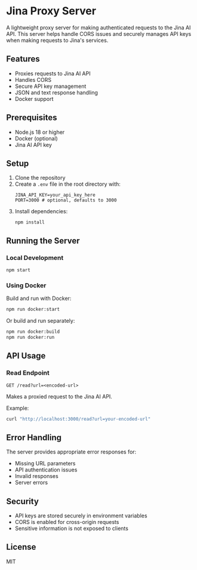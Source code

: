 # Jina Proxy Server

A lightweight proxy server for making authenticated requests to the Jina AI API. This server helps handle CORS issues and securely manages API keys when making requests to Jina's services.

## Features

- Proxies requests to Jina AI API
- Handles CORS
- Secure API key management
- JSON and text response handling
- Docker support

## Prerequisites

- Node.js 18 or higher
- Docker (optional)
- Jina AI API key

## Setup

1. Clone the repository
2. Create a `.env` file in the root directory with:
   ```
   JINA_API_KEY=your_api_key_here
   PORT=3000 # optional, defaults to 3000
   ```
3. Install dependencies:
   ```
   npm install
   ```

## Running the Server

### Local Development

```bash
npm start
```

### Using Docker

Build and run with Docker:
```bash
npm run docker:start
```

Or build and run separately:
```bash
npm run docker:build
npm run docker:run
```

## API Usage

### Read Endpoint

`GET /read?url=<encoded-url>`

Makes a proxied request to the Jina AI API.

Example:
```bash
curl "http://localhost:3000/read?url=your-encoded-url"
```

## Error Handling

The server provides appropriate error responses for:
- Missing URL parameters
- API authentication issues
- Invalid responses
- Server errors

## Security

- API keys are stored securely in environment variables
- CORS is enabled for cross-origin requests
- Sensitive information is not exposed to clients

## License

MIT
